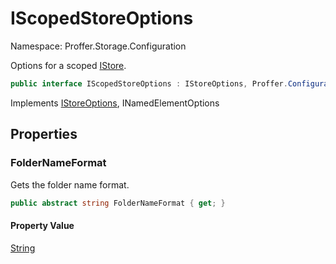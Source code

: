 # IScopedStoreOptions

Namespace: Proffer.Storage.Configuration

Options for a scoped [IStore](./proffer.storage.istore.md).

```csharp
public interface IScopedStoreOptions : IStoreOptions, Proffer.Configuration.INamedElementOptions
```

Implements [IStoreOptions](./proffer.storage.configuration.istoreoptions.md), INamedElementOptions

## Properties

### **FolderNameFormat**

Gets the folder name format.

```csharp
public abstract string FolderNameFormat { get; }
```

#### Property Value

[String](https://docs.microsoft.com/en-us/dotnet/api/system.string)<br>
